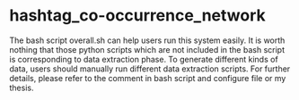 # hashtag_co-occurrence_network
The bash script overall.sh can help users run this system easily. It is worth nothing that those python scripts which are not included in the bash script is corresponding to data extraction phase. To generate different kinds of data, users should manually run different data extraction scripts. For further details, please refer to the comment in bash script and configure file or my thesis.
